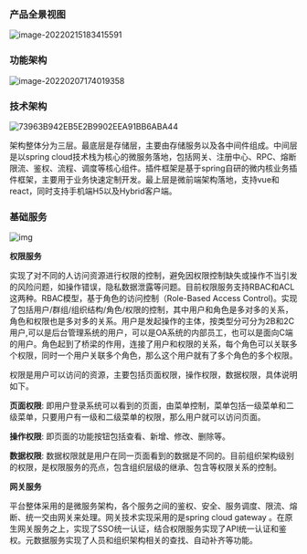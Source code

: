 ### 产品全景视图

![image-20220215183415591](https://jdhelp.s3.cn-north-1.jdcloud-oss.com/Basic-Infrastructure.assets/image-20220215183415591.png)

### 功能架构 

![image-20220207174019358](https://jdhelp.s3.cn-north-1.jdcloud-oss.com/Basic-Infrastructure.assets/image-20220207174019358.png)

### 技术架构

![73963B942EB5E2B9902EEA91BB6ABA44](https://jdhelp.s3.cn-north-1.jdcloud-oss.com/Basic-Infrastructure.assets/clip_image001.jpg)

架构整体分为三层。最底层是存储层，主要由存储服务以及各中间件组成。中间层是以spring cloud技术栈为核心的微服务落地，包括网关、注册中心、RPC、熔断限流、鉴权、流程、调度等核心组件。插件框架是基于spring自研的微内核业务插件框架，主要用于业务快速定制开发。最上层是微前端架构落地，支持vue和react，同时支持手机端H5以及Hybrid客户端。

### 基础服务

![img](https://jdhelp.s3.cn-north-1.jdcloud-oss.com/Basic-Infrastructure.assets/clip_image002.jpg)

**权限服务**

实现了对不同的人访问资源进行权限的控制，避免因权限控制缺失或操作不当引发的风险问题，如操作错误，隐私数据泄露等问题。目前权限服务支持RBAC和ACL这两种。RBAC模型，基于角色的访问控制（Role-Based Access Control)。实现了包括用户/群组/组织结构/角色/权限的控制，其中用户和角色是多对多的关系，角色和权限也是多对多的关系。用户是发起操作的主体，按类型分可分为2B和2C用户,可以是后台管理系统的用户，可以是OA系统的内部员工，也可以是面向C端的用户。角色起到了桥梁的作用，连接了用户和权限的关系，每个角色可以关联多个权限，同时一个用户关联多个角色，那么这个用户就有了多个角色的多个权限。

权限是用户可以访问的资源，主要包括页面权限，操作权限，数据权限，具体说明如下。

**页面权限**: 即用户登录系统可以看到的页面，由菜单控制，菜单包括一级菜单和二级菜单，只要用户有一级和二级菜单的权限，那么用户就可以访问页面。

**操作权限**: 即页面的功能按钮包括查看、新增、修改、删除等。

**数据权限**: 数据权限就是用户在同一页面看到的数据是不同的。目前组织架构级别的权限，是权限服务的亮点，包含组织层级的继承、包含等权限关系的控制。

**网关服务**

平台整体采用的是微服务架构，各个服务之间的鉴权、安全、服务调度、限流、熔断、统一交由网关来处理。网关技术实现采用的是spring cloud gateway 。在原生网关服务之上，实现了SSO统一认证，结合权限服务实现了API统一认证和鉴权。元数据服务实现了人员和组织架构相关的查找、自动补齐等功能。
